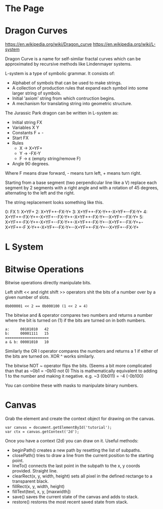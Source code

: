 # The Page

# Dragon Curves

https://en.wikipedia.org/wiki/Dragon_curve
https://en.wikipedia.org/wiki/L-system

Dragon Curve is a name for self-similar fractal curves which can be approximated by recursive methods like Lindenmayer systems.

L-system is a type of symbolic grammar. It consists of:

* Alphabet of symbols that can be used to make strings.
* A collection of production rules that expand each symbol into some larger string of symbols.
* Initial 'axiom' string from which contruction begins.
* A mechanism for translating string into geometric structure.

The Jurassic Park dragon can be written in L-system as:


* Initial string FX
* Variables X Y
* Constants F + -
* Start FX
* Rules
  * X → X+YF+
  * Y → -FX-Y
  * F → ε (empty string/remove F)
* Angle 90 degrees.

Where F means draw forward, - means turn left, + means turn right. 

Starting from a base segment (two perpendicular line like a V) replace each segment by 2 segments with a right angle and with a rotation of 45 degrees, alternating to the left and the right.

The string replacement looks something like this.

0: FX
1: X+YF+
2: X+YF++-FX-Y+
3: X+YF++-FX-Y++-X+YF+--FX-Y+
4: X+YF++-FX-Y++-X+YF+--FX-Y++-X+YF++-FX-Y+--X+YF+--FX-Y+
5: X+YF++-FX-Y++-X+YF+--FX-Y++-X+YF++-FX-Y+--X+YF+--FX-Y++-X+YF++-F
X-Y++-X+YF+--FX-Y+--X+YF++-FX-Y+--X+YF+--FX-Y+

# L System



# Bitwise Operations

Bitwise operations directly manipulate bits.

Left shift << and right shift >> operators shit the bits of a number over by a given number of slots.

	0b000001 << 2 == 0b000100 (1 << 2 = 4)
	
The bitwise and & operator compares two numbers and returns a number where the bit is turned on (1) if the bits are turned on in both numbers.

	a:     00101010   42
	b:     00001111   15      
	====================
	a & b: 00001010   10

Similarly the OR I operator compares the numbers and returns a 1 if either of the bits are turned on. XOR ^ works similarly.

The bitwise NOT ~ operator flips the bits. (Seems a bit more complicated than that as ~0b1 = -0b10 not 0) This is mathematically equivalent to adding 1 to the number and making it negative. e.g. ~3 (0b011) = -4 (-0b100)

You can combine these with masks to manipulate binary numbers.

# Canvas

Grab the element and create the context object for drawing on the canvas.

	var canvas = document.getElementById('tutorial');
	var ctx = canvas.getContext('2d');
	
Once you have a context (2d) you can draw on it. Useful methods:

* beginPath() creates a new path by resetting the list of subpaths.
* closePath() tries to draw a line from the current position to the starting point.
* lineTo() connects the last point in the subpath to the x, y coords provided. Straight line.
* clearRect(x, y, width, height) sets all pixel in the defined rectange to a transparent black.
* fillRect(x, y, width, height)
* fillText(text, x, y, [maxwidth])
* save() saves the current state of the canvas and adds to stack.
* restore() restores the most recent saved state from stack.
